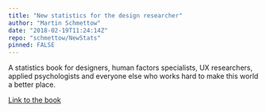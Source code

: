 ```yaml
---
title: "New statistics for the design researcher"
author: "Martin Schmettow"
date: "2018-02-19T11:24:14Z"
repo: "schmettow/NewStats"
pinned: FALSE
---
```


A statistics book for designers, human factors specialists, UX researchers, applied psychologists and everyone else who works hard to make this world a better place.

[Link to the book](https://bookdown.org/schmettow/news_statistics_for_the_design_researche/)
